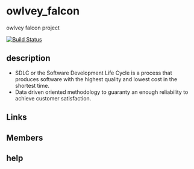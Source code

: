 # owlvey_falcon
owlvey falcon project

[![Build Status](https://owlvey.visualstudio.com/falcon/_apis/build/status/owlvey.owlvey_falcon?branchName=master)](https://owlvey.visualstudio.com/falcon/_build/latest?definitionId=5&branchName=master)

## description 

- SDLC or the Software Development Life Cycle is a process that produces software with the highest quality and lowest cost in the shortest time.
- Data driven oriented methodology to guaranty an enough reliability to achieve customer satisfaction.

## Links



## Members


## help